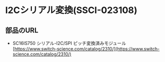 # I2Cシリアル変換(SSCI-023108)

## 部品のURL
* SC16IS750 シリアル-I2C/SPI ピッチ変換済みモジュール[https://www.switch-science.com/catalog/2310/](https://www.switch-science.com/catalog/2310/)


